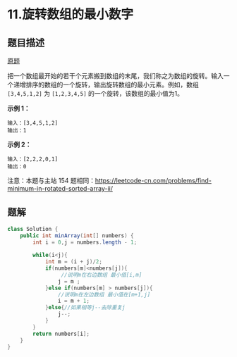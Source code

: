 # 11.旋转数组的最小数字

## 题目描述

[原题](https://leetcode-cn.com/problems/xuan-zhuan-shu-zu-de-zui-xiao-shu-zi-lcof/)

把一个数组最开始的若干个元素搬到数组的末尾，我们称之为数组的旋转。输入一个递增排序的数组的一个旋转，输出旋转数组的最小元素。例如，数组 `[3,4,5,1,2]` 为 `[1,2,3,4,5]` 的一个旋转，该数组的最小值为1。  

**示例 1：**

```
输入：[3,4,5,1,2]
输出：1
```

**示例 2：**

```
输入：[2,2,2,0,1]
输出：0
```

注意：本题与主站 154 题相同：https://leetcode-cn.com/problems/find-minimum-in-rotated-sorted-array-ii/

## 题解

```java
class Solution {
    public int minArray(int[] numbers) {
        int i = 0,j = numbers.length - 1;
        
        while(i<j){
            int m = (i + j)/2;
            if(numbers[m]<numbers[j]){
                 //说明m在右边数组 最小值[i,m]
                j = m ;
            }else if(numbers[m] > numbers[j]){ 
                //说明m在左边数组 最小值在[m+1,j]
                i = m + 1;
            }else{//如果相等j--去除重复j
                j--;
            }
        }
        return numbers[i];
    }
}
```

